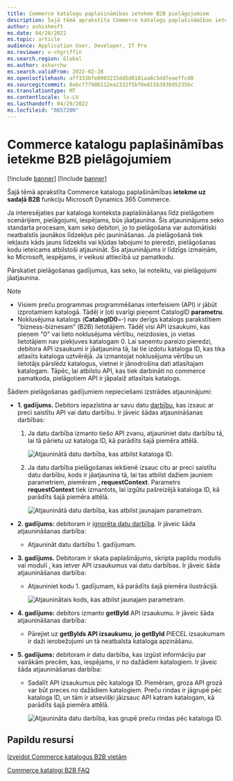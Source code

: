 ```yaml
---
title: Commerce katalogu paplašināmības ietekme B2B pielāgojumiem
description: Šajā tēmā aprakstīta Commerce katalogu paplašināmības ietekme uz sadaļā B2B funkciju Microsoft Dynamics 365 Commerce.
author: ashishmsft
ms.date: 04/28/2022
ms.topic: article
audience: Application User, Developer, IT Pro
ms.reviewer: v-chgriffin
ms.search.region: Global
ms.author: asharchw
ms.search.validFrom: 2022-02-28
ms.openlocfilehash: aff333bfe8003233dd5d8181aa8c5dd7eaeffcd0
ms.sourcegitcommit: 0abc777986112ea2332f5bf0e815b303b952356c
ms.translationtype: MT
ms.contentlocale: lv-LV
ms.lasthandoff: 04/29/2022
ms.locfileid: "8657200"
---
```

# <a name="extensibility-impact-of-commerce-catalogs-for-b2b-customizations"></a>Commerce katalogu paplašināmības ietekme B2B pielāgojumiem

[!include [banner](includes/banner.md)]
[!include [banner](includes/preview-banner.md)]

Šajā tēmā aprakstīta Commerce katalogu paplašināmības **ietekme uz sadaļā B2B** funkciju Microsoft Dynamics 365 Commerce.

Ja interesējaties par kataloga konteksta paplašināšanas līdz pielāgotiem scenārijiem, pielāgojumi, iespējams, būs jāatjaunina. Šis atjauninājums seko standarta procesam, kam seko debitori, jo to pielāgošana var automātiski neatbalstīs jaunākos līdzekļus pēc jaunināšanas. Ja pielāgošanā tiek iekļauts kāds jauns līdzeklis vai kļūdas labojumi to pieredzi, pielāgošanas kodu ieteicams atbilstoši atjaunināt. Šis atjauninājums ir līdzīgs izmaiņām, ko Microsoft, iespējams, ir veikusi attiecībā uz pamatkodu.

Pārskatiet pielāgošanas gadījumus, kas seko, lai noteiktu, vai pielāgojumi jāatjaunina.

> [!NOTE]
> - Visiem preču programmas programmēšanas interfeisiem (API) ir jābūt izprotamiem katalogā. Tādēļ ir ļoti svarīgi pieņemt CatalogID **parametru**.
> - Noklusējuma katalogs (**CatalogID0**=**·**) nav derīgs katalogs parakstītiem "bizness-biznesam" (B2B) lietotājiem. Tādēļ visi API izsaukumi, kas pieņem "0" vai lieto noklusējuma vērtību, neizdosies, jo vietas lietotājiem nav piekļuves katalogam 0. Lai saņemtu pareizo pieredzi, debitora API izsaukumi ir jāatjaunina tā, lai tie izdotu kataloga ID, kas tika atlasīts kataloga uztvērējā. Ja izmantojat noklusējuma vērtību un lietotājs pārslēdz katalogus, vietnei ir jānodrošina dati atlasītajam katalogam. Tāpēc, lai atbilstu API, kas tiek darbināti no commerce pamatkoda, pielāgotiem API ir jāpalaiž atlasītais katalogs.

Šādiem pielāgošanas gadījumiem nepieciešami izstrādes atjauninājumi:

- **1. gadījums.** Debitors iepazīstina ar savu datu [darbību,](e-commerce-extensibility/data-actions.md) kas izsauc ar preci saistītu API vai datu darbību. Ir jāveic šādas atjaunināšanas darbības:

    1. Ja datu darbība izmanto tiešo API zvanu, atjauniniet datu darbību tā, lai tā pārietu uz kataloga ID, kā parādīts šajā piemēra attēlā.

        ![Atjauninātā datu darbība, kas atbilst kataloga ID.](./media/customization1_a.png)

    1. Ja datu darbība pielāgošanas iekšienē izsauc citu ar preci saistītu datu darbību, kods ir jāatjaunina tā, lai tas atbilst dažiem jauniem parametriem, piemēram **, requestContext**. Parametrs **requestContext** tiek izmantots, lai izgūtu pašreizējā kataloga ID, kā parādīts šajā piemēra attēlā.

        ![Atjauninātā datu darbība, kas atbilst jaunajam parametram.](./media/customization1_b.png)

- **2. gadījums:** debitoram ir [ignorēta datu darbība](e-commerce-extensibility/data-action-overrides.md). Ir jāveic šāda atjaunināšanas darbība:

    - Atjaunināt datu darbību 1. gadījumam.

- **3. gadījums.** Debitoram ir skata paplašinājums, skripta papildu modulis vai modulī [,](e-commerce-extensibility/modules-overview.md#clone-a-module-library-module) kas ietver API izsaukumus vai datu darbības. Ir jāveic šāda atjaunināšanas darbība:

    - Atjauniniet kodu 1. gadījumam, kā parādīts šajā piemēra ilustrācijā.

       ![Atjauninātais kods, kas atbilst jaunajam parametram.](./media/customization3.png)

- **4. gadījums:** debitors izmanto **getById** API izsaukumu. Ir jāveic šāda atjaunināšanas darbība:

    - Pārejiet uz **getByIds API izsaukumu**, **jo getById** PIECEL izsaukumam ir daži ierobežojumi un tā neatbalsta kataloga apzināšanu.

- **5. gadījums:** debitoram ir datu darbība, kas izgūst informāciju par vairākām precēm, kas, iespējams, ir no dažādiem katalogiem. Ir jāveic šāda atjaunināšanas darbība:

    - Sadalīt API izsaukumus pēc kataloga ID. Piemēram, groza API grozā var būt preces no dažādiem katalogiem. Preču rindas ir jāgrupē pēc kataloga ID, un tām ir atsevišķi jāizsauc API katram katalogam, kā parādīts šajā piemēra attēlā.

        ![Atjaunināta datu darbība, kas grupē preču rindas pēc kataloga ID.](./media/customization5.png)

## <a name="additional-resources"></a>Papildu resursi

[Izveidot Commerce katalogus B2B vietām](catalogs-b2b-sites.md)

[Commerce katalogi B2B FAQ](catalogs-b2b-sites-FAQ.md)
